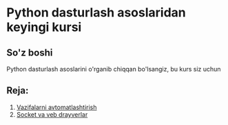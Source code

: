 # Python dasturlash asoslaridan keyingi kursi
## So'z boshi
Python dasturlash asoslarini o'rganib chiqqan bo'lsangiz, bu kurs siz uchun  
## Reja:

1. [Vazifalarni avtomatlashtirish](1.%20Vazifalarni%20avtomatlashtirish)
2. [Socket va veb drayverlar](2.%20Soket%20va%20veb%20drayverlar%20bilan%20ishlash)
